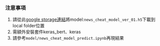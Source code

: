 ### 注意事項

1. 請從此[google storage連結](https://drive.google.com/file/d/1-bQlFLNdAo9bhouzpXIYCZ0pZb9JZezl/view?usp=sharing)將model:`news_cheat_model_ver_01.h5`下載到local folder位置
1. 需額外安裝套件keras_bert、keras
1. 請參考`model/news_cheat_model_predict.ipynb`再現結果

